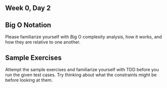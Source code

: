 ## Week 0, Day 2

## Big O Notation
Please familiarize yourself with Big O complexity analysis, how it works, and how they are relative to one another.

## Sample Exercises
Attempt the sample exercises and familiarize yourself with TDD before you run the given test cases. Try thinking about what the constraints might be before looking at them.